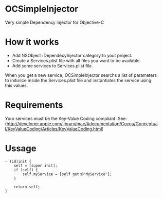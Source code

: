 # OCSimpleInjector
Very simple Dependency Injector for Objective-C

# How it works

* Add NSObject+DependecyInjector category to yout project.
* Create a Services.plist file with all files you want to be available.
* Add some services to Services.plist file.

When you get a new service, OCSimpleInjector searchs a list of parameters
to initialice inside the Services.plist file and instantiates the service
using this values.

# Requirements

Your services must be the Key-Value Coding compliant.
See: (http://developer.apple.com/library/mac/#documentation/Cocoa/Conceptual/KeyValueCoding/Articles/KeyValueCoding.html)

# Ussage

    - (id)init {
        self = [super init];
        if (self) {
            self.myService = [self get:@"MyService"];
        }
        
        return self;
    }